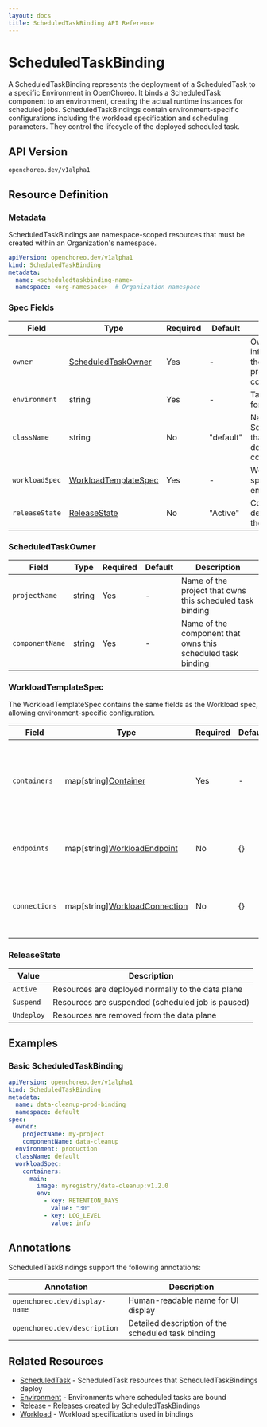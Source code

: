 ```yaml
---
layout: docs
title: ScheduledTaskBinding API Reference
---
```


# ScheduledTaskBinding

A ScheduledTaskBinding represents the deployment of a ScheduledTask to a specific Environment in OpenChoreo. It binds a
ScheduledTask component to an environment, creating the actual runtime instances for scheduled jobs.
ScheduledTaskBindings
contain environment-specific configurations including the workload specification and scheduling parameters. They control
the lifecycle of the deployed scheduled task.

## API Version

`openchoreo.dev/v1alpha1`

## Resource Definition

### Metadata

ScheduledTaskBindings are namespace-scoped resources that must be created within an Organization's namespace.

```yaml
apiVersion: openchoreo.dev/v1alpha1
kind: ScheduledTaskBinding
metadata:
  name: <scheduledtaskbinding-name>
  namespace: <org-namespace>  # Organization namespace
```

### Spec Fields

| Field          | Type                                          | Required | Default   | Description                                                           |
|----------------|-----------------------------------------------|----------|-----------|-----------------------------------------------------------------------|
| `owner`        | [ScheduledTaskOwner](#scheduledtaskowner)     | Yes      | -         | Ownership information linking the binding to a project and component  |
| `environment`  | string                                        | Yes      | -         | Target environment for this binding                                   |
| `className`    | string                                        | No       | "default" | Name of the ScheduledTaskClass that provides deployment configuration |
| `workloadSpec` | [WorkloadTemplateSpec](#workloadtemplatespec) | Yes      | -         | Workload specification for this environment                           |
| `releaseState` | [ReleaseState](#releasestate)                 | No       | "Active"  | Controls the deployment state of the release                          |

### ScheduledTaskOwner

| Field           | Type   | Required | Default | Description                                                 |
|-----------------|--------|----------|---------|-------------------------------------------------------------|
| `projectName`   | string | Yes      | -       | Name of the project that owns this scheduled task binding   |
| `componentName` | string | Yes      | -       | Name of the component that owns this scheduled task binding |

### WorkloadTemplateSpec

The WorkloadTemplateSpec contains the same fields as the Workload spec, allowing environment-specific configuration.

| Field         | Type                                                                                          | Required | Default | Description                                                                                            |
|---------------|-----------------------------------------------------------------------------------------------|----------|---------|--------------------------------------------------------------------------------------------------------|
| `containers`  | map[string][Container](/docs/reference/api/application/workload/#container)                   | Yes      | -       | Container specifications keyed by container name. Must have at least one container with the key "main" |
| `endpoints`   | map[string][WorkloadEndpoint](/docs/reference/api/application/workload/#workloadendpoint)     | No       | {}      | Network endpoints for port exposure keyed by endpoint name                                             |
| `connections` | map[string][WorkloadConnection](/docs/reference/api/application/workload/#workloadconnection) | No       | {}      | Connections to internal/external resources keyed by connection name                                    |

### ReleaseState

| Value      | Description                                       |
|------------|---------------------------------------------------|
| `Active`   | Resources are deployed normally to the data plane |
| `Suspend`  | Resources are suspended (scheduled job is paused) |
| `Undeploy` | Resources are removed from the data plane         |

## Examples

### Basic ScheduledTaskBinding

```yaml
apiVersion: openchoreo.dev/v1alpha1
kind: ScheduledTaskBinding
metadata:
  name: data-cleanup-prod-binding
  namespace: default
spec:
  owner:
    projectName: my-project
    componentName: data-cleanup
  environment: production
  className: default
  workloadSpec:
    containers:
      main:
        image: myregistry/data-cleanup:v1.2.0
        env:
          - key: RETENTION_DAYS
            value: "30"
          - key: LOG_LEVEL
            value: info
```

## Annotations

ScheduledTaskBindings support the following annotations:

| Annotation                    | Description                                        |
|-------------------------------|----------------------------------------------------|
| `openchoreo.dev/display-name` | Human-readable name for UI display                 |
| `openchoreo.dev/description`  | Detailed description of the scheduled task binding |

## Related Resources

- [ScheduledTask](/docs/reference/api/application/scheduledtask/) - ScheduledTask resources that ScheduledTaskBindings
  deploy
- [Environment](/docs/reference/api/platform/environment/) - Environments where scheduled tasks are bound
- [Release](/docs/reference/api/runtime/release/) - Releases created by ScheduledTaskBindings
- [Workload](/docs/reference/api/application/workload/) - Workload specifications used in bindings
